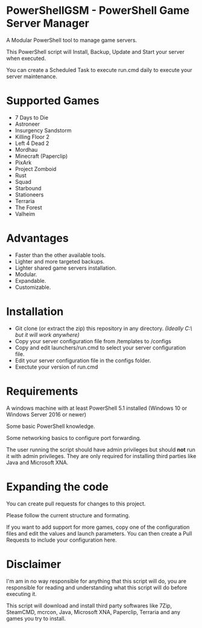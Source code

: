 # PowerShellGSM - PowerShell Game Server Manager
A Modular PowerShell tool to manage game servers.

This PowerShell script will Install, Backup, Update and Start your server when executed.

You can create a Scheduled Task to execute run.cmd daily to execute your server maintenance.

# Supported Games

- 7 Days to Die
- Astroneer
- Insurgency Sandstorm
- Killing Floor 2
- Left 4 Dead 2
- Mordhau
- Minecraft (Paperclip)
- PixArk
- Project Zomboid
- Rust
- Squad
- Starbound
- Stationeers
- Terraria
- The Forest
- Valheim

# Advantages

- Faster than the other available tools.
- Lighter and more targeted backups.
- Lighter shared game servers installation.
- Modular.
- Expandable.
- Customizable.

# Installation

- Git clone (or extract the zip) this repository in any directory. *(Ideally C:\ but it will work anywhere)*
- Copy your server configuration file from /templates to /configs
- Copy and edit launchers/run.cmd to select your server configuration file.
- Edit your server configuration file in the configs folder.
- Exectute your version of run.cmd

# Requirements

A windows machine with at least PowerShell 5.1 installed (Windows 10 or Windows Server 2016 or newer)

Some basic PowerShell knowledge.

Some networking basics to configure port forwarding.

The user running the script should have admin privileges but should **not** run it with admin privileges.
They are only required for installing third parties like Java and Microsoft XNA.

# Expanding the code

You can create pull requests for changes to this project.

Please follow the current structure and formating.

If you want to add support for more games, copy one of the configuration files and edit the values and launch parameters. 
You can then create a Pull Requests to include your configuration here.

# Disclaimer

I'm am in no way responsible for anything that this script will do, you are responsible for reading and understanding what this script will do before executing it.

This script will download and install third party softwares like 7Zip, SteamCMD, mcrcon, Java, Microsoft XNA, Paperclip, Terraria and any games you try to install.
